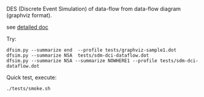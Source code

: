 DES (Discrete Event Simulation) of data-flow from data-flow diagram (graphviz format). 

see [detailed doc](/doc/dataflow-simulation.org)

Try:

    dfsim.py --summarize end  --profile tests/graphviz-sample1.dot 
    dfsim.py --summarize NSA  tests/sdm-dci-dataflow.dot   
    dfsim.py --summarize NSA --summarize NOWHERE1 --profile tests/sdm-dci-dataflow.dot 

Quick test, execute:

    ./tests/smoke.sh



